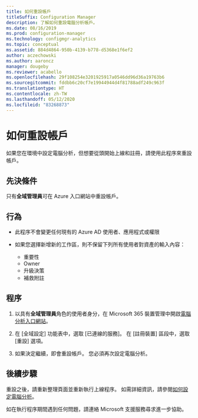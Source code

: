 ```yaml
---
title: 如何重設帳戶
titleSuffix: Configuration Manager
description: 了解如何重設電腦分析帳戶。
ms.date: 08/16/2019
ms.prod: configuration-manager
ms.technology: configmgr-analytics
ms.topic: conceptual
ms.assetid: 884d4864-950b-4139-b778-d5368e1f6ef2
author: aczechowski
ms.author: aaroncz
manager: dougeby
ms.reviewer: acabello
ms.openlocfilehash: 29f108254e3201925917a0546dd96d36a19763b6
ms.sourcegitcommit: fddbb6c20cf7e19944944d4f81788adf249c963f
ms.translationtype: HT
ms.contentlocale: zh-TW
ms.lasthandoff: 05/12/2020
ms.locfileid: "83268873"
---
```

# <a name="how-to-reset-your-account"></a>如何重設帳戶

<!-- 3733897 -->

如果您在環境中設定電腦分析，但想要從頭開始上線和註冊，請使用此程序來重設帳戶。

## <a name="prerequisites"></a>先決條件

只有**全域管理員**可在 Azure 入口網站中重設帳戶。

## <a name="behaviors"></a>行為

- 此程序不會變更任何現有的 Azure AD 使用者、應用程式或權限

- 如果您選擇新增新的工作區，則不保留下列所有使用者對資產的輸入內容：
    - 重要性
    - Owner
    - 升級決策
    - 補救附註

## <a name="process"></a>程序

1. 以具有**全域管理員**角色的使用者身分，在 Microsoft 365 裝置管理中開啟[電腦分析入口網站](https://aka.ms/desktopanalytics)。

1. 在 [全域設定] 功能表中，選取 [已連線的服務]。 在 [註冊裝置] 區段中，選取 [重設] 選項。

1. 如果決定繼續，即會重設帳戶。 您必須再次設定電腦分析。

## <a name="next-steps"></a>後續步驟

重設之後，請重新整理頁面並重新執行上線程序。 如需詳細資訊，請參閱[如何設定電腦分析](set-up.md)。

如在執行程序期間遇到任何問題，請連絡 Microsoft 支援服務尋求進一步協助。
